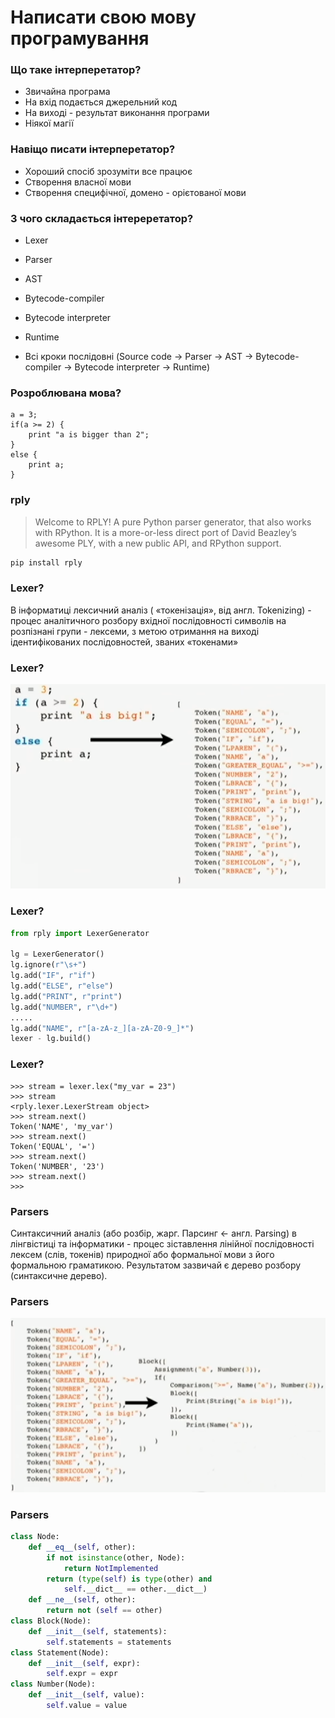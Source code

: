 # Написати свою мову програмування



### Що таке інтерперетатор?

- Звичайна програма
- На вхід подається джерельний код
- На виході - результат виконання програми
- Ніякої магії


### Навіщо писати інтерперетатор?

- Хороший спосіб зрозуміти все працює
- Створення власної мови
- Створення специфічної, домено - орієтованої мови


### З чого складається інтереретатор?

- Lexer
- Parser
- AST
- Bytecode-compiler
- Bytecode interpreter
- Runtime

- Всі кроки послідовні (Source code -> Parser -> AST -> Bytecode-compiler -> Bytecode interpreter -> Runtime)



### Розроблювана мова?

```
a = 3;
if(a >= 2) {
    print "a is bigger than 2";
}
else {
    print a;
}
```


### rply

> Welcome to RPLY! A pure Python parser generator, that also works with RPython. It is a more-or-less direct port of David Beazley’s awesome PLY, with a new public API, and RPython support.

```bash
pip install rply
```


### Lexer?

В інформатиці лексичний аналіз ( «токенізація», від англ. Tokenizing) - процес аналітичного розбору вхідної послідовності символів на розпізнані групи - лексеми, з метою отримання на виході ідентифікованих послідовностей, званих «токенами»


### Lexer?

![](../resources/img/8/1.png)


### Lexer?

```py
from rply import LexerGenerator

lg = LexerGenerator()
lg.ignore(r"\s+")
lg.add("IF", r"if")
lg.add("ELSE", r"else")
lg.add("PRINT", r"print")
lg.add("NUMBER", r"\d+")
.....
lg.add("NAME", r"[a-zA-z_][a-zA-Z0-9_]*")
lexer - lg.build()
```


### Lexer?

```
>>> stream = lexer.lex("my_var = 23")
>>> stream
<rply.lexer.LexerStream object>
>>> stream.next()
Token('NAME', 'my_var')
>>> stream.next()
Token('EQUAL', '=')
>>> stream.next()
Token('NUMBER', '23')
>>> stream.next()
>>>
```


### Parsers

Синтаксичний аналіз (або розбір, жарг. Парсинг ← англ. Parsing) в лінгвістиці та інформатики - процес зіставлення лінійної послідовності лексем (слів, токенів) природної або формальної мови з його формальною граматикою. Результатом зазвичай є дерево розбору (синтаксичне дерево).


### Parsers

![](../resources/img/8/2.png)


### Parsers

```py
class Node:
    def __eq__(self, other):
        if not isinstance(other, Node):
            return NotImplemented
        return (type(self) is type(other) and
            self.__dict__ == other.__dict__)
    def __ne__(self, other):
        return not (self == other)
class Block(Node):
    def __init__(self, statements):
        self.statements = statements
class Statement(Node):
    def __init__(self, expr):
        self.expr = expr
class Number(Node):
    def __init__(self, value):
        self.value = value
```
